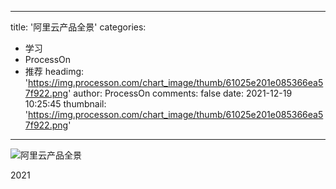 
---
title: '阿里云产品全景'
categories: 
 - 学习
 - ProcessOn
 - 推荐
headimg: 'https://img.processon.com/chart_image/thumb/61025e201e085366ea57f922.png'
author: ProcessOn
comments: false
date: 2021-12-19 10:25:45
thumbnail: 'https://img.processon.com/chart_image/thumb/61025e201e085366ea57f922.png'
---

<div>   
<img class="thumb" alt="阿里云产品全景" src="https://img.processon.com/chart_image/thumb/61025e201e085366ea57f922.png" referrerpolicy="no-referrer">
<p>2021</p>  
</div>
            